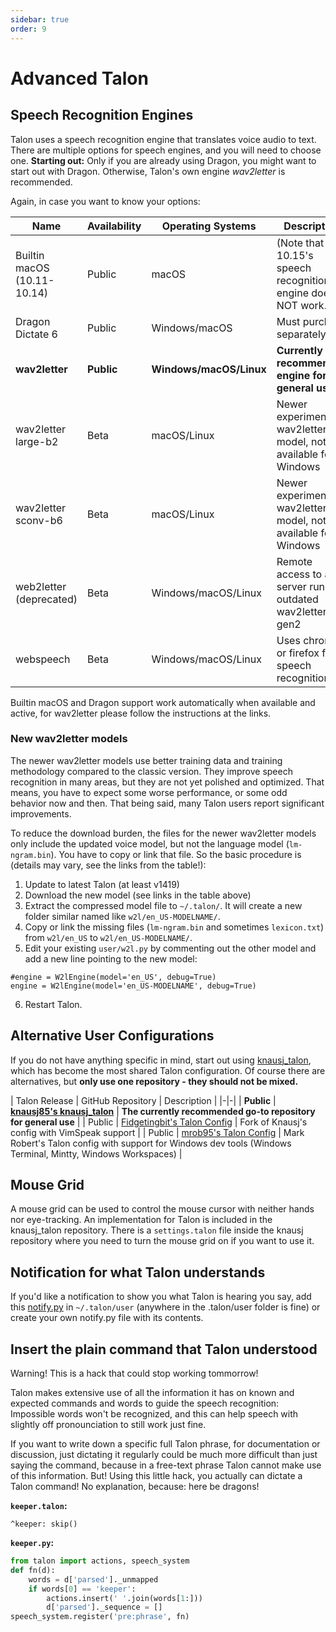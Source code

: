 ```yaml
---
sidebar: true
order: 9
---
```


# Advanced Talon

## Speech Recognition Engines

Talon uses a speech recognition engine that translates voice audio to text. There are multiple options for speech engines, and you will need to choose one. **Starting out:** Only if you are already using Dragon, you might want to start out with Dragon. Otherwise, Talon's own engine _wav2letter_ is recommended.

Again, in case you want to know your options:

| Name                        | Availability | Operating Systems   | Description                                                          | Link                            |
|-----------------------------|--------------|---------------------|----------------------------------------------------------------------|---------------------------------|
| Builtin macOS (10.11-10.14) | Public       | macOS                   | (Note that 10.15's speech recognition engine does NOT work.)         | |
| Dragon Dictate 6            | Public       | Windows/macOS           | Must purchase separately.                                            | [Windows](/SettingUpTalonWindows10Dragon) |
| **wav2letter**              | **Public**   | **Windows/macOS/Linux** | **Currently recommended engine for general use**                     | [Install instructions][wav2letter-gen2.1] |
| wav2letter large-b2         | Beta         | macOS/Linux             | Newer experimental wav2letter model, not yet available for Windows   | [Install instructions][wav2letter-large-b2] |
| wav2letter sconv-b6         | Beta         | macOS/Linux             | Newer experimental wav2letter model, not yet available for Windows   | [Install instructions][wav2letter-b6] |
| web2letter (deprecated)     | Beta         | Windows/macOS/Linux     | Remote access to a server running outdated wav2letter gen2           | Ask `@aegis` in Slack for instructions |
| webspeech                   | Beta         | Windows/macOS/Linux     | Uses chrome or firefox for speech recognition.                       | [Setup instructions][webspeech] |

[wav2letter-gen2.1]: https://talonvoice.slack.com/archives/G9YTMSZ2T/p1597793361100700?thread_ts=1597793171.100600&cid=G9YTMSZ2T "Wav2Letter Gen2.1"
[wav2letter-large-b2]: https://talonvoice.slack.com/archives/G9YTMSZ2T/p1595567914289200 "Wav2Letter Large Beta-2"
[wav2letter-b6]: https://talonvoice.slack.com/archives/G9YTMSZ2T/p1602339473085300 "Wav2Letter Beta-6"
[webspeech]: https://talonvoice.slack.com/archives/G9YTMSZ2T/p1591830066339600 "Webspeech Instructions"

Builtin macOS and Dragon support work automatically when available and active, for wav2letter please follow the instructions at the links.

### New wav2letter models

The newer wav2letter models use better training data and training methodology compared to the classic version.  They improve speech recognition in many areas, but they are not yet polished and optimized.  That means, you have to expect some worse performance, or some odd behavior now and then.  That being said, many Talon users report significant improvements.

To reduce the download burden, the files for the newer wav2letter models only include the updated voice model, but not the language model (`lm-ngram.bin`).  You have to copy or link that file.  So the basic procedure is (details may vary, see the links from the table!):

1. Update to latest Talon (at least v1419)
2. Download the new model (see links in the table above)
3. Extract the compressed model file to `~/.talon/`. It will create a new folder similar named like `w2l/en_US-MODELNAME/`.
4. Copy or link the missing files (`lm-ngram.bin` and sometimes `lexicon.txt`) from `w2l/en_US` to `w2l/en_US-MODELNAME/`.
5. Edit your existing `user/w2l.py` by commenting out the other model and add a new line pointing to the new model:
```
#engine = W2lEngine(model='en_US', debug=True)
engine = W2lEngine(model='en_US-MODELNAME', debug=True)
```
6. Restart Talon.


## Alternative User Configurations

If you do not have anything specific in mind, start out using [knausj_talon](https://github.com/knausj85/knausj_talon), which has become the most shared Talon configuration.  Of course there are alternatives, but **only use one repository - they should not be mixed.**

| Talon Release | GitHub Repository | Description |
|-|-|
| **Public** | **[knausj85's knausj_talon](https://github.com/knausj85/knausj_talon)** | **The currently recommended go-to repository for general use** |
| Public | [Fidgetingbit's Talon Config](https://github.com/fidgetingbits/knausj_talon) | Fork of Knausj's config with VimSpeak support |
| Public | [mrob95's Talon Config](https://github.com/mrob95/MR-talon) | Mark Robert's Talon config with support for Windows dev tools (Windows Terminal, Mintty, Windows Workspaces) |

## Mouse Grid

A mouse grid can be used to control the mouse cursor with neither hands nor eye-tracking.  An implementation for Talon is included in the knausj_talon repository. There is a `settings.talon` file inside the knausj repository where you need to turn the mouse grid on if you want to use it.


## Notification for what Talon understands

If you'd like a notification to show you what Talon is hearing you say, add this [notify.py](https://github.com/TalonCommunity/Wiki/tree/gh-pages/extras/notify.py) in `~/.talon/user` (anywhere in the .talon/user folder is fine) or create your own notify.py file with its contents.


## Insert the plain command that Talon understood

Warning! This is a hack that could stop working tommorrow!

Talon makes extensive use of all the information it has on known and expected commands and words to guide the speech recognition: Impossible words won't be recognized, and this can help speech with slightly off pronounciation to still work just fine.

If you want to write down a specific full Talon phrase, for documentation or discussion, just dictating it regularly could be much more difficult than just saying the command, because in a free-text phrase Talon cannot make use of this information.  But! Using this little hack, you actually can dictate a Talon command!  No explanation, because: here be dragons!

**`keeper.talon`:**
```
^keeper: skip()
```

**`keeper.py`:**
```python
from talon import actions, speech_system
def fn(d):
    words = d['parsed']._unmapped
    if words[0] == 'keeper':
        actions.insert(' '.join(words[1:]))
        d['parsed']._sequence = []
speech_system.register('pre:phrase', fn)
```
